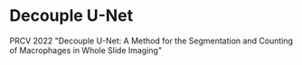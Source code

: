 # Decouple U-Net
PRCV 2022 "Decouple U-Net: A Method for the Segmentation and Counting of Macrophages in Whole Slide Imaging"
